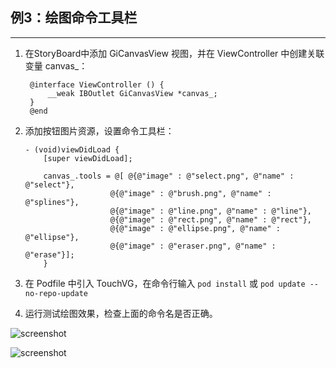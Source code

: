 ## 例3：绘图命令工具栏
-------------------

1. 在StoryBoard中添加 GiCanvasView 视图，并在 ViewController 中创建关联变量 canvas_：

    ```
     @interface ViewController () {
         __weak IBOutlet GiCanvasView *canvas_;
     }
     @end
    ```

2. 添加按钮图片资源，设置命令工具栏：

    ```
    - (void)viewDidLoad {
        [super viewDidLoad];
    
        canvas_.tools = @[ @{@"image" : @"select.png", @"name" : @"select"},
                       @{@"image" : @"brush.png", @"name" : @"splines"},
                       @{@"image" : @"line.png", @"name" : @"line"},
                       @{@"image" : @"rect.png", @"name" : @"rect"},
                       @{@"image" : @"ellipse.png", @"name" : @"ellipse"},
                       @{@"image" : @"eraser.png", @"name" : @"erase"}];
        }
    ```

3. 在 Podfile 中引入 TouchVG，在命令行输入 `pod install` 或 `pod update --no-repo-update`
4. 运行测试绘图效果，检查上面的命令名是否正确。

![screenshot](screenshot.png)

![screenshot](screenshot2.png)
